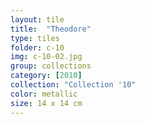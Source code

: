 ```yaml
---
layout: tile
title:  "Theodore"
type: tiles
folder: c-10
img: c-10-02.jpg
group: collections
category: [2010]
collection: "Collection '10"
color: metallic
size: 14 x 14 cm
---
```



